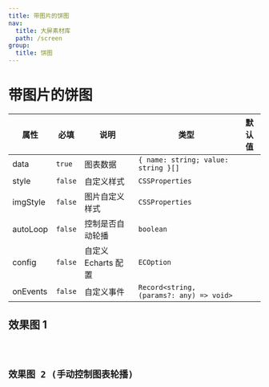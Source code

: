 ```yaml
---
title: 带图片的饼图
nav:
  title: 大屏素材库
  path: /screen
group:
  title: 饼图
---
```


# 带图片的饼图

| 属性     | 必填    | 说明                | 类型                                     | 默认值 |
| -------- | ------- | ------------------- | ---------------------------------------- | ------ |
| data     | `true`  | 图表数据            | `{ name: string; value: string }[]`      |        |
| style    | `false` | 自定义样式          | `CSSProperties`                          |        |
| imgStyle | `false` | 图片自定义样式      | `CSSProperties`                          |        |
| autoLoop | `false` | 控制是否自动轮播    | `boolean`                                |        |
| config   | `false` | 自定义 Echarts 配置 | `ECOption`                               |        |
| onEvents | `false` | 自定义事件          | `Record<string, (params?: any) => void>` |        |

## 效果图 1

<code src="../../../example/ImgPieDemo/demo1.tsx" background="#040727">

## 效果图 2 (手动控制图表轮播)

<code src="../../../example//ImgPieDemo/demo2.tsx" background="#040727">
